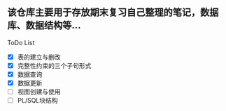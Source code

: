 ## 该仓库主要用于存放期末复习自己整理的笔记，数据库、数据结构等...  

ToDo List
- [x] 表的建立与删改
- [x] 完整性约束的三个子句形式
- [x] 数据查询
- [x] 数据更新
- [ ] 视图创建与使用
- [ ] PL/SQL块结构